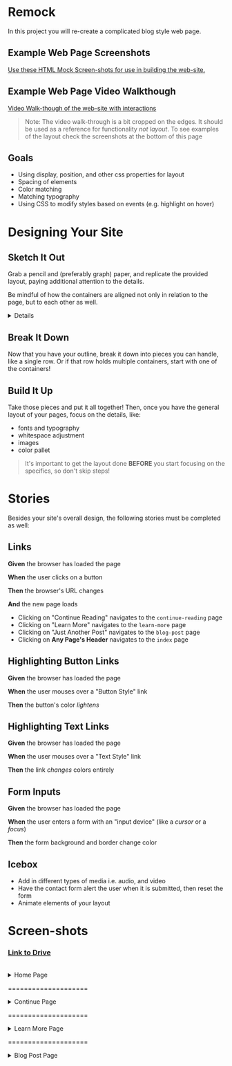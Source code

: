 # Remock

In this project you will re-create a complicated blog style web page.

## Example Web Page Screenshots

[Use these HTML Mock Screen-shots for use in building the web-site.](https://drive.google.com/drive/folders/1Y5G571wVANV62R0D_6vPe8YFQe9gAD6O?usp=sharing)

## Example Web Page Video Walkthough

[Video Walk-though of the web-site with interactions](https://drive.google.com/open?id=1XIVPNTcvcjIio1SaC2npyetsqlCvANN9)

> Note: The video walk-through is a bit cropped on the edges. It should be used as a reference for functionality *not layout*. To see examples of the layout check the screenshots at the bottom of this page

## Goals

  * Using display, position, and other css properties for layout
  * Spacing of elements
  * Color matching
  * Matching typography
  * Using CSS to modify styles based on events (e.g. highlight on hover)

# Designing Your Site

<!--BOX-->

## Sketch It Out

Grab a pencil and (preferably graph) paper, and replicate the provided layout, paying additional attention to the details.

Be mindful of how the containers are aligned not only in relation to the page, but to each other as well.

<details>
<summary>Details</summary>
<div>
Ask yourself the following:

* What elements line up where?  
* Do they fit the full width of the page? 
* Are they centered? If so, what are they centered in relation to? 
* What is the **smallest** thing I can work on? 
* What stylings/elements can I reuse?
</div>
</details>

<!--/BOX-->

<!--BOX-->

## Break It Down

Now that you have your outline, break it down into pieces you can handle, like a single row. Or if that row holds multiple containers, start with one of the containers!

<!--/BOX-->

<!--BOX-->

## Build It Up

Take those pieces and put it all together! Then, once you have the general layout of your pages, focus on the details, like:
* fonts and typography
* whitespace adjustment
* images
* color pallet

> It's important to get the layout done **BEFORE** you start focusing on the specifics, so don't skip steps!

<!--/BOX-->

# Stories
Besides your site's overall design, the following stories must be completed as well:

<!--BOX-->

## Links

**Given** the browser has loaded the page

**When** the user clicks on a button

**Then** the browser's URL changes 

**And** the new page loads

- Clicking on "Continue Reading" navigates to the `continue-reading` page
- Clicking on "Learn More" navigates to the `learn-more` page
- Clicking on "Just Another Post" navigates to the `blog-post` page
- Clicking on **Any Page's Header** navigates to the `index` page

<!--/BOX-->

<!--BOX-->

## Highlighting Button Links

**Given** the browser has loaded the page

**When** the user mouses over a "Button Style" link

**Then** the button's color *lightens*

<!--/BOX-->

<!--BOX-->

## Highlighting Text Links

**Given** the browser has loaded the page

**When** the user mouses over a "Text Style" link

**Then** the link *changes* colors entirely

<!--/BOX-->

<!--BOX-->

## Form Inputs

**Given** the browser has loaded the page

**When** the user enters a form with an "input device" (like a *cursor* or a *focus*) 

**Then** the form background and border change color

<!--/BOX-->

## Icebox

* Add in different types of media i.e. audio, and video
* Have the contact form alert the user when it is submitted, then reset the form
* Animate elements of your layout

# Screen-shots 
### [Link to Drive](https://drive.google.com/drive/folders/1Y5G571wVANV62R0D_6vPe8YFQe9gAD6O?usp=sharing)
<br>

<details>
<summary>Home Page</summary>
<div>

![Home page](/images/home-1.png)
![Home page](/images/home-2.png)
![Home page](/images/home-3.png)
![Home page](/images/home-4.png)

</div>
</details>

====================

<details>
<summary>Continue Page</summary>
<div>

![Continue Reading](/images/right-1.png)
![Continue Reading](/images/right-2.png)
![Continue Reading](/images/right-3.png)

</div>
</details>

====================


<details>
<summary>Learn More Page</summary>
<div>

![Learn More](/images/left-1.png)
![Learn More](/images/left-2.png)
![Learn More](/images/left-3.png)

</div>
</details>

====================

<details>
<summary>Blog Post Page</summary>
<div>

![Blog Post](/images/none-1.png)
![Blog Post](/images/none-2.png)

</div>
</details>



